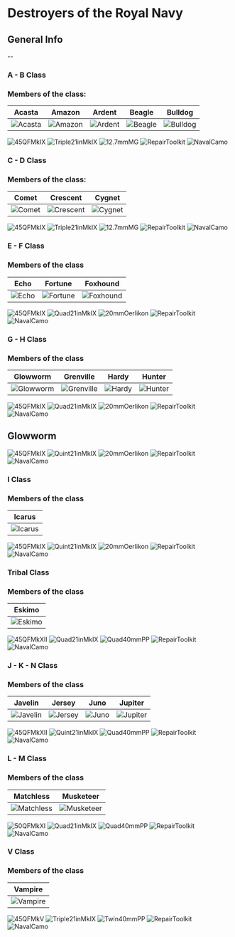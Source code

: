 # Destroyers of the Royal Navy

## General Info

--

### A - B Class 

### Members of the class: <br/>

Acasta | Amazon | Ardent | Beagle | Bulldog 
| ----- | ----- | ----- | ----- | ----- |
![Acasta](Icons/Ship/RoyalNavy/Acasta.png) | ![Amazon](Icons/Ship/RoyalNavy/Amazon.png) | ![Ardent](Icons/Ship/RoyalNavy/Ardent.png) | ![Beagle](Icons/Ship/RoyalNavy/Beagle.png) | ![Bulldog](Icons/Ship/RoyalNavy/Bulldog.png) | <br/>

![45QFMkIX](/Icons/Equipment/Guns/DD/45QFMkIX.png)
![Triple21inMkIX](/Icons/Equipment/Torpedo/Surface/21inTripleMkIX.png)
![12.7mmMG](/Icons/Equipment/AA/12_7mmMG.png)
![RepairToolkit](/Icons/Equipment/Auxiliary/RepairToolkit.png)
![NavalCamo](/Icons/Equipment/Auxiliary/NavalCamouflage.png) <br/>

### C - D Class

### Members of the class: <br/>

Comet | Crescent | Cygnet
| ----- | ----- | ----- |
![Comet](Icons/Ship/RoyalNavy/Comet.png) |![Crescent](Icons/Ship/RoyalNavy/Crescent.png) |![Cygnet](Icons/Ship/RoyalNavy/Cygnet.png) | <br/>

![45QFMkIX](/Icons/Equipment/Guns/DD/45QFMkIX.png)
![Triple21inMkIX](/Icons/Equipment/Torpedo/Surface/21inTripleMkIX.png)
![12.7mmMG](/Icons/Equipment/AA/12_7mmMG.png)
![RepairToolkit](/Icons/Equipment/Auxiliary/RepairToolkit.png)
![NavalCamo](/Icons/Equipment/Auxiliary/NavalCamouflage.png) <br/>

### E - F Class

### Members of the class

Echo | Fortune | Foxhound
| ----- | ----- | ----- |
![Echo](Icons/Ship/RoyalNavy/Echo.png) |![Fortune](Icons/Ship/RoyalNavy/Fortune.png) |![Foxhound](Icons/Ship/RoyalNavy/Foxhound.png) | <br/>

![45QFMkIX](/Icons/Equipment/Guns/DD/45QFMkIX.png)
![Quad21inMkIX](/Icons/Equipment/Torpedo/Surface/21inQuadleMkIX.png)
![20mmOerlikon](/Icons/Equipment/AA/20mmOerlikon.png)
![RepairToolkit](/Icons/Equipment/Auxiliary/RepairToolkit.png)
![NavalCamo](/Icons/Equipment/Auxiliary/NavalCamouflage.png) <br/>

### G - H Class

### Members of the class

Glowworm | Grenville | Hardy | Hunter
| ----- | ----- | ----- | ----- |
![Glowworm](Icons/Ship/RoyalNavy/Glowworm.png) |![Grenville](Icons/Ship/RoyalNavy/Grenville.png) |![Hardy](Icons/Ship/RoyalNavy/Hardy.png) |![Hunter](Icons/Ship/RoyalNavy/Hunter.png) | <br/>

![45QFMkIX](/Icons/Equipment/Guns/DD/45QFMkIX.png)
![Quad21inMkIX](/Icons/Equipment/Torpedo/Surface/21inQuadleMkIX.png)
![20mmOerlikon](/Icons/Equipment/AA/20mmOerlikon.png)
![RepairToolkit](/Icons/Equipment/Auxiliary/RepairToolkit.png)
![NavalCamo](/Icons/Equipment/Auxiliary/NavalCamouflage.png) <br/>

## Glowworm

![45QFMkIX](/Icons/Equipment/Guns/DD/45QFMkIX.png)
![Quint21inMkIX](/Icons/Equipment/Torpedo/Surface/21inQuintleMkIX.png)
![20mmOerlikon](/Icons/Equipment/AA/20mmOerlikon.png)
![RepairToolkit](/Icons/Equipment/Auxiliary/RepairToolkit.png)
![NavalCamo](/Icons/Equipment/Auxiliary/NavalCamouflage.png) <br/>

### I Class

### Members of the class

Icarus |
| ----- |
![Icarus](Icons/Ship/RoyalNavy/Icarus.png) | <br/>

![45QFMkIX](/Icons/Equipment/Guns/DD/45QFMkIX.png)
![Quint21inMkIX](/Icons/Equipment/Torpedo/Surface/21inQuintleMkIX.png)
![20mmOerlikon](/Icons/Equipment/AA/Oerlikon.png)
![RepairToolkit](/Icons/Equipment/Auxiliary/RepairToolkit.png)
![NavalCamo](/Icons/Equipment/Auxiliary/NavalCamouflage.png) <br/>

### Tribal Class

### Members of the class

Eskimo |
| ------ |
![Eskimo](Icons/Ship/RoyalNavy/Eskimo.png) | <br/>

![45QFMkXII](/Icons/Equipment/Guns/DD/45QFMkXII.png)
![Quad21inMkIX](/Icons/Equipment/Torpedo/Surface/21inQuadleMkIX.png)
![Quad40mmPP](/Icons/Equipment/AA/Quad40mmPP.png)
![RepairToolkit](/Icons/Equipment/Auxiliary/RepairToolkit.png)
![NavalCamo](/Icons/Equipment/Auxiliary/NavalCamouflage.png) <br/>

### J - K - N Class

### Members of the class 

Javelin | Jersey | Juno | Jupiter
| ----- | ----- | ----- | ----- |
![Javelin](Icons/Ship/RoyalNavy/Javelin.png) |![Jersey](Icons/Ship/RoyalNavy/Jersey.png) |![Juno](Icons/Ship/RoyalNavy/Juno.png) |![Jupiter](Icons/Ship/RoyalNavy/Jupiter.png) | <br/>

![45QFMkXII](/Icons/Equipment/Guns/DD/45QFMkXII.png)
![Quint21inMkIX](/Icons/Equipment/Torpedo/Surface/21inQuintleMkIX.png)
![Quad40mmPP](/Icons/Equipment/AA/Quad40mmPP.png)
![RepairToolkit](/Icons/Equipment/Auxiliary/RepairToolkit.png)
![NavalCamo](/Icons/Equipment/Auxiliary/NavalCamouflage.png) <br/>

### L - M Class

### Members of the class

Matchless | Musketeer
| ----- | ----- |
![Matchless](Icons/Ship/RoyalNavy/Matchless.png) |![Musketeer](Icons/Ship/RoyalNavy/Musketeer.png) | <br/>

![50QFMkXI](/Icons/Equipment/Guns/DD/50QFMkXI.png)
![Quad21inMkIX](/Icons/Equipment/Torpedo/Surface/21inQuadleMkIX.png)
![Quad40mmPP](/Icons/Equipment/AA/Quad40mmPP.png)
![RepairToolkit](/Icons/Equipment/Auxiliary/RepairToolkit.png)
![NavalCamo](/Icons/Equipment/Auxiliary/NavalCamouflage.png) <br/>

### V Class

### Members of the class

Vampire |
| ----- |
![Vampire](Icons/Ship/RoyalNavy/Vampire.png) | <br/>

![45QFMkV](/Icons/Equipment/Guns/DD/45QFMkV.png)
![Triple21inMkIX](/Icons/Equipment/Torpedo/Surface/21inTripleMkIX.png)
![Twin40mmPP](/Icons/Equipment/AA/Twin40mmPP.png)
![RepairToolkit](/Icons/Equipment/Auxiliary/RepairToolkit.png)
![NavalCamo](/Icons/Equipment/Auxiliary/NavalCamouflage.png) <br/>
